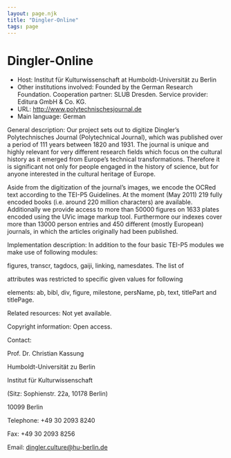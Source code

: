 ```yaml
---
layout: page.njk
title: "Dingler-Online"
tags: page
---
```

# Dingler-Online




* Host: Institut für Kulturwissenschaft at
 Humboldt-Universität zu Berlin
* Other institutions involved:
 Founded by the German Research
 Foundation. Cooperation partner: SLUB Dresden. Service
 provider: Editura GmbH & Co. KG.
* URL: <http://www.polytechnischesjournal.de>
* Main language: German



General description: Our project sets out to digitize
 Dingler’s 
 Polytechnisches Journal 
 (Polytechnical Journal), which was published over a
 period of 111 
 years between 1820 and 1931. The journal is unique and
 highly 
 relevant for very different research fields
 which focus on the cultural 
 history as it emerged from Europe’s technical
 transformations. 
 Therefore it is significant not only for
 people engaged in the history 
 of science, but for anyone interested in the cultural
 heritage of 
 Europe.


Aside from the digitization of the journal’s images, we
 encode the 
 OCRed text according to the TEI-P5 Guidelines. At the
 moment (May 
 2011) 219 fully encoded books (i.e. around 220 million
 characters) are 
 available. Additionally we provide access to more than
 50000 figures 
 on 1633 plates encoded using the UVic image markup
 tool. Furthermore 
 our indexes cover more than 13000 person entries and
 450 different 
 (mostly European) journals, in which the articles
 originally had been 
 published.



Implementation description:
 In addition to the four basic TEI-P5
 modules we make use of following modules:
 
 figures, transcr, tagdocs, gaiji, linking, namesdates.
 The list of
 
 attributes was restricted to specific given values for
 following
 
 elements: ab, bibl, div, figure, milestone, persName,
 pb, text, titlePart and titlePage.



Related resources: Not yet available.



Copyright information: Open access.



Contact:
 



Prof. Dr. Christian Kassung


Humboldt-Universität zu Berlin
 
 Institut für Kulturwissenschaft
 
 (Sitz: Sophienstr. 22a, 10178 Berlin)
 
 10099 Berlin
 




Telephone: +49 30 2093 8240



Fax: +49 30 2093 8256



Email: [dingler.culture@hu-berlin.de](mailto:dingler.culture@hu-berlin.de)





